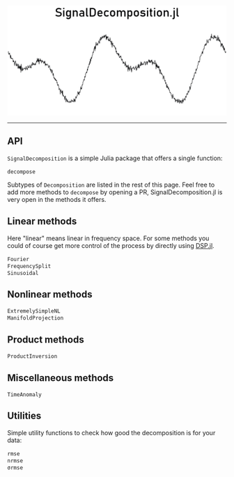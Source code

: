 ![SignalDecomposition.jl](https://github.com/JuliaDynamics/JuliaDynamics/blob/master/videos/other/signaldecomposition.gif?raw=true)

---

## API
`SignalDecomposition` is a simple Julia package that offers a single function:
```@docs
decompose
```
Subtypes of `Decomposition` are listed in the rest of this page.
Feel free to add more methods to `decompose` by opening a PR,
SignalDecomposition.jl is very open in the methods it offers.

## Linear methods
Here "linear" means linear in frequency space. For some methods you could of course get more control of the process by directly using [DSP.jl](https://github.com/JuliaDSP/DSP.jl/).    
```@docs
Fourier
FrequencySplit
Sinusoidal
```

## Nonlinear methods
```@docs
ExtremelySimpleNL
ManifoldProjection
```

## Product methods
```@docs
ProductInversion
```

## Miscellaneous methods
```@docs
TimeAnomaly
```

## Utilities
Simple utility functions to check how good the decomposition is for your data:
```@docs
rmse
nrmse
σrmse
```
